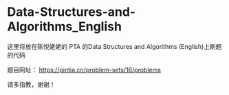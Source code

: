 # Data-Structures-and-Algorithms_English

这里将放在陈悦姥姥的 PTA 的Data Structures and Algorithms (English)上刷题的代码

题目网址： https://pintia.cn/problem-sets/16/problems

请多指教，谢谢！
